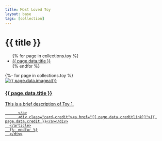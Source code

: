 ```yaml
---
title: Most Loved Toy 
layout: base
tags: [collection]
---
```


# {{ title }}
<ul>
  {% for page in collections.toy %}
    <li><a href="{{ page.url }}">{{ page.data.title }}</a></li>
  {% endfor %}
</ul>


  <div class="grid-container">
  {%- for page in collections.toy %}
      <article class="card">
          <a href="{{ page.url }}">
              <img src="/images/{{ page.data.image}}" alt="{{ page.data.imagealt}}" class="card-image">
              <div class="card-info">
                  <h3 class="card-title">{{ page.data.title }}</h3>
                  <p class="card-description">This is a brief description of Toy 1.</p>
              </div>

          </a>
          <div class="card-credit"><a href="{{ page.data.creditlink}}">{{ page.data.credit }}</a></div>
      </article>
      {%- endfor %}
      </div>